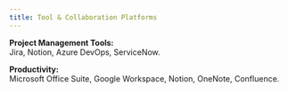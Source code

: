 ```yaml
---
title: Tool & Collaboration Platforms
---
```


**Project Management Tools:**  
Jira, Notion, Azure DevOps, ServiceNow.

**Productivity:**  
Microsoft Office Suite, Google Workspace, Notion, OneNote, Confluence.
